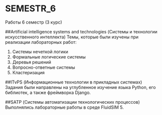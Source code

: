 # SEMESTR_6
Работы 6 семестр (3 курс)

##Artificial intelligence systems and technologies (Системы и технологии искусственного интеллекта)
Темы, которые были изучены при реализации лабораторных работ:
1. Системы нечеткой логики
2. Формальные логические системы
3. Деревья решений
4. Вопросно-ответные системы
5. Кластеризация


##ITvPS (Информационные технологии в прикладных системах)
Задания были направлены на углубленное изучение языка Python, его библиотек, а также фреймворка Django. 

##SATP (Системы автоматизации технологических процессов)
Выполнялись лабораторные работы в среде FluidSIM 5. 


